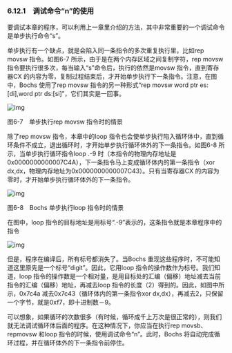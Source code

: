 ### 6.12.1　调试命令“n”的使用

要调试本章的程序，可以利用上一章里介绍的方法，其中非常重要的一个调试命令是单步执行命令“s”。

单步执行有一个缺点，就是会陷入同一条指令的多次重复执行里，比如rep movsw 指令。如图6-7 所示，由于是在两个内存区域之间复制字符，rep movsw 指令要执行很多次，每当输入“s”命令后，执行的依然是movsw 指令，直到寄存器CX 的内容为零，复制过程结束后，才开始单步执行下一条指令。注意，在图中，Bochs 使用了rep movsw 指令的另一种形式“rep movsw word ptr es:[di],word ptr ds:[si]”，它们其实是一回事。

![img](../0-Assets/Epubook/x86汇编语言从实模式到保护模式_李忠_等_Z_Library/images/00188.jpeg)

图6-7　单步执行rep movsw 指令时的情景

除了rep movsw 指令，本章中的loop 指令也会使单步执行陷入循环体中，直到循环条件不成立，退出循环时，才开始单步执行循环体外的下一条指令。如图6-8 所示，当单步执行循环指令loop .-9 时（本指令的物理内存地址是0x0000000000007C4A），下一条指令马上变成循环体内的第一条指令（xor dx,dx，物理内存地址为0x0000000000007C43）。只有当寄存器CX 的内容为零时，才开始单步执行循环体外的下一条指令。

![img](../0-Assets/Epubook/x86汇编语言从实模式到保护模式_李忠_等_Z_Library/images/00189.jpeg)

图6-8　Bochs 单步执行loop 指令时的情景

在图中，loop 指令的目标地址是用标号“.-9”表示的，这条指令就是本章程序中的指令

![img](../0-Assets/Epubook/x86汇编语言从实模式到保护模式_李忠_等_Z_Library/images/00190.jpeg)

但是，程序在编译后，所有标号都消失了。当Bochs 重现这些程序时，不可能知道这里原先是一个标号“digit”。因此，它用loop 指令的操作数作为标号。我们知道，loop 指令的操作数是一个相对量，是用目标处的汇编（偏移）地址减去当前指令的汇编（偏移）地址，再减去loop 指令的长度（2）得到的。因此，如图中所示，0x7c4a 减去0x7c43（循环体内的第一条指令xor dx,dx），再减去2，只保留一个字节，就是0xf7，即十进制数－9。

可以想象，如果循环的次数很多（有时候，循环成千上万次是很正常的），则我们就无法调试循环体后面的程序。在这种情况下，你应当在执行rep movsb、repmovsw 和loop 指令的时候，使用调试命令“n”。此时，Bochs 将自动完成循环过程，并在循环体外的下一条指令前停住。